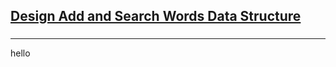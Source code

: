 <h2><a href="https://leetcode.com/problems/design-add-and-search-words-data-structure/submissions/918188505/">Design Add and Search Words Data Structure</a></h2><h3></h3><hr>hello